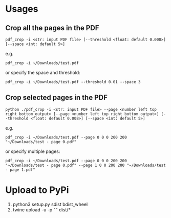 # Usages

## Crop all the pages in the PDF

`pdf_crop -i <str: input PDF file> [--threshold <float: default 0.008>] [--space <int: default 5>]`

e.g.

`pdf_crop -i ~/Downloads/test.pdf`

or specify the space and threshold:

`pdf_crop -i ~/Downloads/test.pdf --threshold 0.01 --space 3`

## Crop selected pages in the PDF

`python ./pdf_crop -i <str: input PDF file> --page <number left top right bottom output> [--page <number left top right bottom output>] [--threshold <float: default 0.008>] [--space <int: default 5>]`

e.g.

`pdf_crop -i ~/Downloads/test.pdf --page 0 0 0 200 200 "~/Downloads/test - page 0.pdf"`

or specify multiple pages:

`pdf_crop -i ~/Downloads/test.pdf --page 0 0 0 200 200 "~/Downloads/test - page 0.pdf" --page 1 0 0 200 200 "~/Downloads/test - page 1.pdf"`


# Upload to PyPi
1. python3 setup.py sdist bdist_wheel
2. twine upload -u <username> -p "<password>" dist/*
